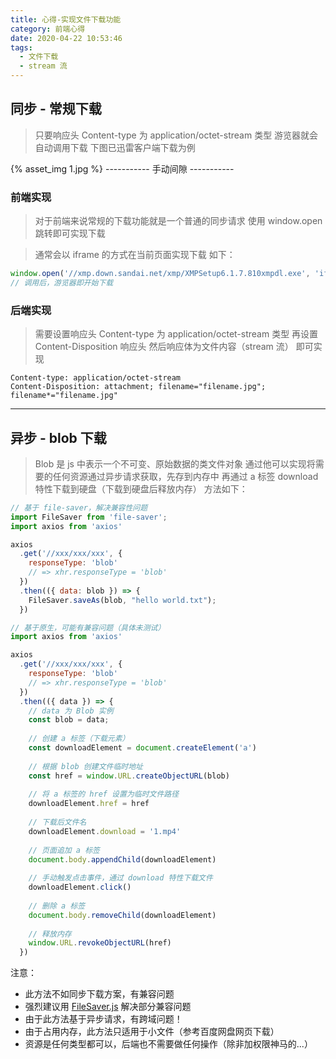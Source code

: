 ```yaml
---
title: 心得-实现文件下载功能
category: 前端心得
date: 2020-04-22 10:53:46
tags:
  - 文件下载
  - stream 流
---
```


## 同步 - 常规下载
> 只要响应头 Content-type 为 application/octet-stream 类型
> 游览器就会自动调用下载
> 下图已迅雷客户端下载为例

{% asset_img 1.jpg %}
----------- 手动间隙 -----------

### 前端实现
> 对于前端来说常规的下载功能就是一个普通的同步请求
> 使用 window.open 跳转即可实现下载

> 通常会以 iframe 的方式在当前页面实现下载
> 如下：

```javascript
window.open('//xmp.down.sandai.net/xmp/XMPSetup6.1.7.810xmpdl.exe', 'iframe-name')
// 调用后，游览器即开始下载
```

### 后端实现
> 需要设置响应头 Content-type 为 application/octet-stream 类型
> 再设置 Content-Disposition 响应头
> 然后响应体为文件内容（stream 流）
> 即可实现

```http request
Content-type: application/octet-stream
Content-Disposition: attachment; filename="filename.jpg"; filename*="filename.jpg"
```

--------------------------------------------------------------

## 异步 - blob 下载
> Blob 是 js 中表示一个不可变、原始数据的类文件对象
> 通过他可以实现将需要的任何资源通过异步请求获取，先存到内存中
> 再通过 a 标签 download 特性下载到硬盘（下载到硬盘后释放内存）
> 方法如下：

```javascript
// 基于 file-saver，解决兼容性问题
import FileSaver from 'file-saver';
import axios from 'axios'

axios
  .get('//xxx/xxx/xxx', {
    responseType: 'blob'
    // => xhr.responseType = 'blob'
  })
  .then(({ data: blob }) => {
    FileSaver.saveAs(blob, "hello world.txt");
  })
```

```javascript
// 基于原生，可能有兼容问题（具体未测试）
import axios from 'axios'

axios
  .get('//xxx/xxx/xxx', {
    responseType: 'blob'
    // => xhr.responseType = 'blob'
  })
  .then(({ data }) => {
    // data 为 Blob 实例
    const blob = data;
    
    // 创建 a 标签（下载元素）
    const downloadElement = document.createElement('a')
    
    // 根据 blob 创建文件临时地址
    const href = window.URL.createObjectURL(blob)
    
    // 将 a 标签的 href 设置为临时文件路径
    downloadElement.href = href
    
    // 下载后文件名
    downloadElement.download = '1.mp4'
    
    // 页面追加 a 标签
    document.body.appendChild(downloadElement)
    
    // 手动触发点击事件，通过 download 特性下载文件
    downloadElement.click()
    
    // 删除 a 标签
    document.body.removeChild(downloadElement)
    
    // 释放内存
    window.URL.revokeObjectURL(href)
  })
```

注意：
- 此方法不如同步下载方案，有兼容问题
- 强烈建议用 [FileSaver.js](https://github.com/eligrey/FileSaver.js) 解决部分兼容问题
- 由于此方法基于异步请求，有跨域问题！
- 由于占用内存，此方法只适用于小文件（参考百度网盘网页下载）
- 资源是任何类型都可以，后端也不需要做任何操作（除非加权限神马的...）